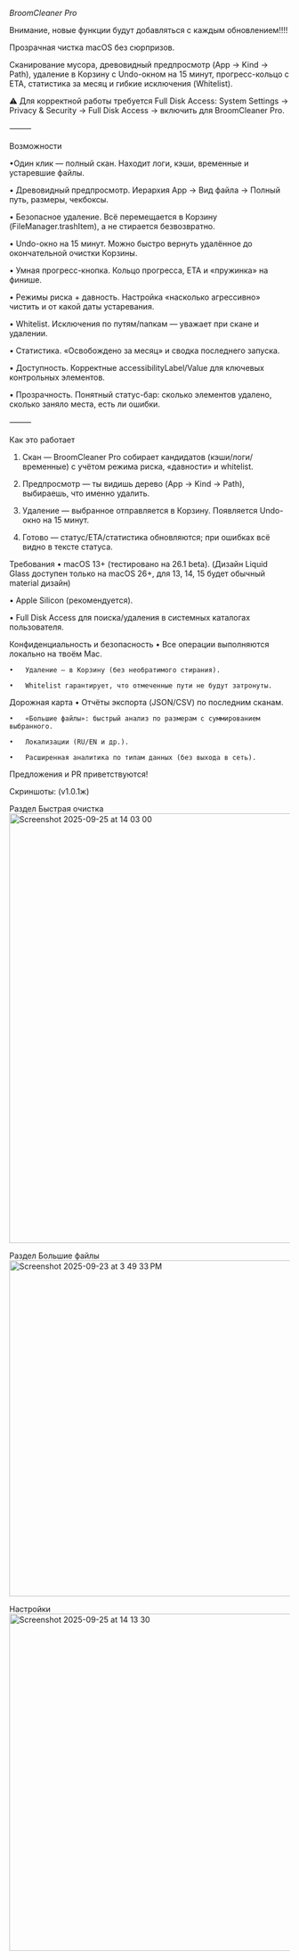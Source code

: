 *BroomCleaner Pro*

Внимание, новые функции будут добавляться с каждым обновлением!!!!

Прозрачная чистка macOS без сюрпризов.

Сканирование мусора, древовидный предпросмотр (App → Kind → Path), удаление в Корзину с Undo-окном на 15 минут,
прогресс-кольцо с ETA, статистика за месяц и гибкие исключения (Whitelist).

⚠️ Для корректной работы требуется Full Disk Access:
System Settings → Privacy & Security → Full Disk Access → включить для BroomCleaner Pro.

⸻

Возможности

  •Один клик — полный скан. Находит логи, кэши, временные и устаревшие файлы.

  •	Древовидный предпросмотр. Иерархия App → Вид файла → Полный путь, размеры, чекбоксы.

  •	Безопасное удаление. Всё перемещается в Корзину (FileManager.trashItem), а не стирается безвозвратно.

  •	Undo-окно на 15 минут. Можно быстро вернуть удалённое до окончательной очистки Корзины.

  •	Умная прогресс-кнопка. Кольцо прогресса, ETA и «пружинка» на финише.

  •	Режимы риска + давность. Настройка «насколько агрессивно» чистить и от какой даты устаревания.

  •	Whitelist. Исключения по путям/папкам — уважает при скане и удалении.
	
  •	Статистика. «Освобождено за месяц» и сводка последнего запуска.
	
  •	Доступность. Корректные accessibilityLabel/Value для ключевых контрольных элементов.

  •	Прозрачность. Понятный статус-бар: сколько элементов удалено, сколько заняло места, есть ли ошибки.

⸻

Как это работает
	
  1.	Скан — BroomCleaner Pro собирает кандидатов (кэши/логи/временные) с учётом режима риска, «давности» и whitelist.
	
  2.	Предпросмотр — ты видишь дерево (App → Kind → Path), выбираешь, что именно удалить.
	
  3.	Удаление — выбранное отправляется в Корзину. Появляется Undo-окно на 15 минут.

  4.	Готово — статус/ETA/статистика обновляются; при ошибках всё видно в тексте статуса.


Требования
	•	macOS 13+ (тестировано на 26.1 beta). (Дизайн Liquid Glass доступен только на macOS 26+, для 13, 14, 15 будет обычный material дизайн)
	
  •	Apple Silicon (рекомендуется).
	
  •	Full Disk Access для поиска/удаления в системных каталогах пользователя.

  Конфиденциальность и безопасность
	•	Все операции выполняются локально на твоём Mac.
  
	•	Удаление — в Корзину (без необратимого стирания).
  
	•	Whitelist гарантирует, что отмеченные пути не будут затронуты.


  Дорожная карта
	•	Отчёты экспорта (JSON/CSV) по последним сканам.
  
	•	«Большие файлы»: быстрый анализ по размерам с суммированием выбранного.
  
	•	Локализации (RU/EN и др.).
  
	•	Расширенная аналитика по типам данных (без выхода в сеть).

Предложения и PR приветствуются!


Скриншоты: (v1.0.1ж)

Раздел Быстрая очистка
<img width="911" height="771" alt="Screenshot 2025-09-25 at 14 03 00" src="https://github.com/user-attachments/assets/757a4f6b-18f1-4f30-b893-677aa9265a1b" />


Раздел Большие файлы
<img width="1240" height="603" alt="Screenshot 2025-09-23 at 3 49 33 PM" src="https://github.com/user-attachments/assets/04e3d570-2e7b-435b-8072-5fb4a57a013d" />

Настройки
<img width="709" height="605" alt="Screenshot 2025-09-25 at 14 13 30" src="https://github.com/user-attachments/assets/c91d5db5-5ae1-4133-8fcf-2cee9f8800b1" />
